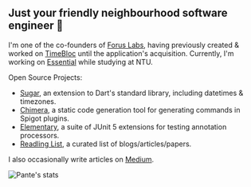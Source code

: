 ## Just your friendly neighbourhood software engineer :eyes:

I'm one of the co-founders of [Forus Labs](https://github.com/forus-labs), having previously created & worked on [TimeBloc](https://timebloc.app/) until the application's acquisition. Currently, I'm working on [Essential](https://essential.app/) while studying at NTU.

Open Source Projects:
* [Sugar](https://github.com/forus-labs/cauldron), an extension to Dart's standard library, including datetimes & timezones.
* [Chimera](https://github.com/Pante/Chimera), a static code generation tool for generating commands in Spigot plugins.
* [Elementary](https://github.com/Pante/Elementary), a suite of JUnit 5 extensions for testing annotation processors.
* [Readling List](https://github.com/Pante/reading-list), a curated list of blogs/articles/papers.

I also occasionally write articles on [Medium](https://matthiasngeo.medium.com).

![Pante's stats](https://github-readme-stats.vercel.app/api?username=pante&show_icons=true&theme=tokyonight)

